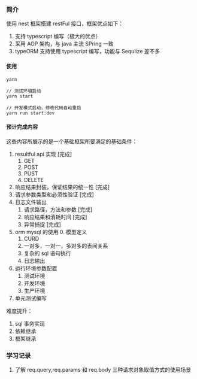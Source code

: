 ### 简介

使用 nest 框架搭建 restFul 接口，框架优点如下：

1. 支持 typescript 编写（极大的优点）
2. 采用 AOP 架构，与 java 主流 SPring 一致
3. typeORM 支持使用 typescript 编写，功能与 Sequlize 差不多

#### 使用

```shell
yarn

// 测试环境启动
yarn start

// 开发模式启动，修改代码自动重启
yarn run start:dev
```

#### 预计完成内容

这些内容所展示的是一个基础框架所要满足的基础条件：

1. resultful api 实现 [完成]
   1. GET
   2. POST
   3. PUST
   4. DELETE
1. 响应结果封装，保证结果的统一性 [完成]
1. 请求参数类型和必须性验证 [完成]
1. 日志文件输出
   1. 请求路径，方法和参数 [完成]
   2. 响应结果和消耗时间 [完成]
   3. 异常捕捉 [完成]
1. orm mysql 的使用
   0. 模型定义
   1. CURD
   1. 一对多，一对一，多对多的表间关系
   1. 复杂的 sql 语句执行
   1. 日志输出
1. 运行环境参数配置
   1. 测试环境
   2. 开发环境
   3. 生产环境
1. 单元测试编写

难度提升：

1. sql 事务实现
2. 依赖继承
3. 框架继承

### 学习记录

1. 了解 req.query,req.params 和 req.body 三种请求对象取值方式的使用场景
